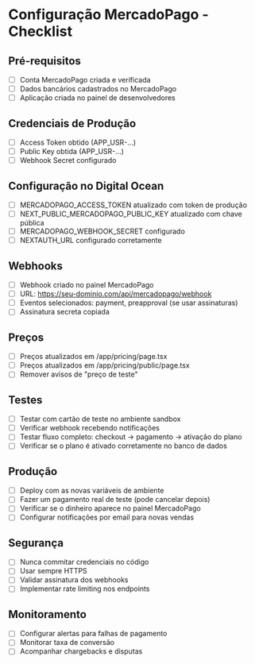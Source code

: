 # Configuração MercadoPago - Checklist

## Pré-requisitos
- [ ] Conta MercadoPago criada e verificada
- [ ] Dados bancários cadastrados no MercadoPago
- [ ] Aplicação criada no painel de desenvolvedores

## Credenciais de Produção
- [ ] Access Token obtido (APP_USR-...)
- [ ] Public Key obtida (APP_USR-...)
- [ ] Webhook Secret configurado

## Configuração no Digital Ocean
- [ ] MERCADOPAGO_ACCESS_TOKEN atualizado com token de produção
- [ ] NEXT_PUBLIC_MERCADOPAGO_PUBLIC_KEY atualizado com chave pública
- [ ] MERCADOPAGO_WEBHOOK_SECRET configurado
- [ ] NEXTAUTH_URL configurado corretamente

## Webhooks
- [ ] Webhook criado no painel MercadoPago
- [ ] URL: https://seu-dominio.com/api/mercadopago/webhook
- [ ] Eventos selecionados: payment, preapproval (se usar assinaturas)
- [ ] Assinatura secreta copiada

## Preços
- [ ] Preços atualizados em /app/pricing/page.tsx
- [ ] Preços atualizados em /app/pricing/public/page.tsx
- [ ] Remover avisos de "preço de teste"

## Testes
- [ ] Testar com cartão de teste no ambiente sandbox
- [ ] Verificar webhook recebendo notificações
- [ ] Testar fluxo completo: checkout → pagamento → ativação do plano
- [ ] Verificar se o plano é ativado corretamente no banco de dados

## Produção
- [ ] Deploy com as novas variáveis de ambiente
- [ ] Fazer um pagamento real de teste (pode cancelar depois)
- [ ] Verificar se o dinheiro aparece no painel MercadoPago
- [ ] Configurar notificações por email para novas vendas

## Segurança
- [ ] Nunca commitar credenciais no código
- [ ] Usar sempre HTTPS
- [ ] Validar assinatura dos webhooks
- [ ] Implementar rate limiting nos endpoints

## Monitoramento
- [ ] Configurar alertas para falhas de pagamento
- [ ] Monitorar taxa de conversão
- [ ] Acompanhar chargebacks e disputas